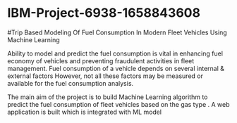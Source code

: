 # IBM-Project-6938-1658843608
#Trip Based Modeling Of Fuel Consumption In Modern Fleet Vehicles Using Machine Learning

Ability to model and predict the fuel consumption is vital in enhancing fuel economy of vehicles and preventing fraudulent activities in fleet management. Fuel consumption of a vehicle depends on several internal & external factors However, not all these factors may be measured or available for the fuel consumption analysis. 

The main aim of the project is to build Machine Learning  algorithm to predict the fuel consumption of  fleet vehicles based on the gas type . A web application is built which is integrated with ML model 
